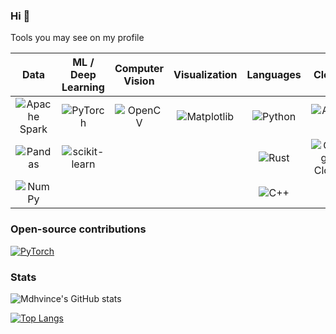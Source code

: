 ### Hi 👋

Tools you may see on my profile  


| **Data** | **ML / Deep Learning** | **Computer Vision** | **Visualization** | **Languages** | **Cloud** | **Other** |
|:--------:|:----------------------:|:-------------------:|:-----------------:|:-------------:|:---------:|:---------:|
| ![Apache Spark](https://img.shields.io/badge/Apache%20Spark-FDEE21?style=flat-square&logo=apachespark&logoColor=black) | ![PyTorch](https://img.shields.io/badge/PyTorch-%23EE4C2C.svg?style=flat-square&logo=PyTorch&logoColor=white) | ![OpenCV](https://img.shields.io/badge/opencv-%23white.svg?style=flat-square&logo=opencv&logoColor=white) | ![Matplotlib](https://img.shields.io/badge/Matplotlib-%23ffffff.svg?style=flat-square&logo=Matplotlib&logoColor=black) | ![Python](https://img.shields.io/badge/python-3670A0?style=flat-square&logo=python&logoColor=ffdd54) | ![Azure](https://img.shields.io/badge/azure-%230072C6.svg?style=flat-square&logo=microsoftazure&logoColor=white) | ![CMake](https://img.shields.io/badge/CMake-%23008FBA.svg?style=flat-square&logo=cmake&logoColor=white) |
| ![Pandas](https://img.shields.io/badge/pandas-%23150458.svg?style=flat-square&logo=pandas&logoColor=white) | ![scikit-learn](https://img.shields.io/badge/scikit--learn-%23F7931E.svg?style=flat-square&logo=scikit-learn&logoColor=white) | | | ![Rust](https://img.shields.io/badge/rust-%23000000.svg?style=flat-square&logo=rust&logoColor=white) | ![Google Cloud](https://img.shields.io/badge/GoogleCloud-%234285F4.svg?style=flat-square&logo=google-cloud&logoColor=white) | ![Docker](https://img.shields.io/badge/docker-%230db7ed.svg?style=flat-square&logo=docker&logoColor=white) |
| ![NumPy](https://img.shields.io/badge/numpy-%23013243.svg?style=flat-square&logo=numpy&logoColor=white) | | | | ![C++](https://img.shields.io/badge/c++-%2300599C.svg?style=flat-square&logo=c%2B%2B&logoColor=white) | | |



### Open-source contributions  

[![PyTorch](https://img.shields.io/badge/PyTorch-%23EE4C2C.svg?style=for-the-badge&logo=PyTorch&logoColor=white)](https://github.com/pytorch/tutorials/pull/2110)



  
### Stats
![Mdhvince's GitHub stats](https://github-readme-stats.vercel.app/api?username=Mdhvince&show_icons=true&theme=transparent&count_private=true&include_all_commits=false)

[![Top Langs](https://github-readme-stats.vercel.app/api/top-langs/?username=Mdhvince&layout=compact&theme=transparent&hide=jupyter%20notebook)](https://github.com/Mdhvince)





<!-- <span> 
    <img src="https://cdn.jsdelivr.net/gh/devicons/devicon/icons/python/python-original-wordmark.svg" height=70, width=70/>
    <img src="https://cdn.jsdelivr.net/gh/devicons/devicon/icons/pytorch/pytorch-plain-wordmark.svg" height=70, width=70/>
    <img src="https://cdn.jsdelivr.net/gh/devicons/devicon/icons/jupyter/jupyter-original-wordmark.svg" height=70, width=70/>
    <img src="https://cdn.jsdelivr.net/gh/devicons/devicon/icons/opencv/opencv-original-wordmark.svg" height=70, width=70/>
    <img src="https://cdn.jsdelivr.net/gh/devicons/devicon/icons/pandas/pandas-original-wordmark.svg" height=70, width=70/>
    <img src="https://cdn.jsdelivr.net/gh/devicons/devicon/icons/numpy/numpy-original-wordmark.svg" height=70, width=70/>
    <img src="https://cdn.jsdelivr.net/gh/devicons/devicon/icons/cplusplus/cplusplus-original.svg" height=70, width=70/>
    <img src="https://cdn.jsdelivr.net/gh/devicons/devicon/icons/rust/rust-plain.svg" height=70, width=70/>
    <img src="https://cdn.jsdelivr.net/gh/devicons/devicon/icons/latex/latex-original.svg" height=70, width=70/>
          
<span/> -->
